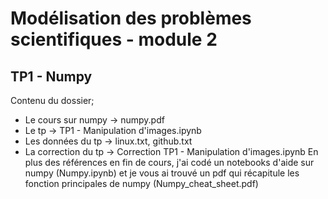 # Modélisation des problèmes scientifiques - module 2
## TP1 - Numpy

Contenu du dossier;
- Le cours sur numpy -> numpy.pdf
- Le tp -> TP1 - Manipulation d'images.ipynb
- Les données du tp -> linux.txt, github.txt
- La correction du tp -> Correction TP1 - Manipulation d'images.ipynb
En plus des références en fin de cours, j'ai codé un notebooks d'aide sur numpy (Numpy.ipynb) et je vous ai trouvé un pdf qui récapitule les fonction principales de numpy (Numpy_cheat_sheet.pdf)
